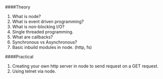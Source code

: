 ####Theory 

1. What is node?
2. What is event driven programming?
3. What is non-blocking I/O?
4. Single threaded programming.
4. What are callbacks?
6. Synchronous vs Asynchronous?
7. Basic inbuild modules in node. (http, fs)

####Practical

1. Creating your own http server in node to send request on a GET request.
2. Using telnet via node.

